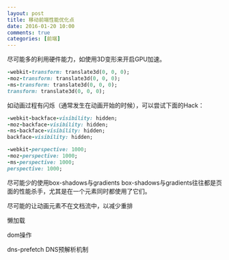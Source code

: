 ```yaml
---
layout: post
title: 移动前端性能优化点
date: 2016-01-20 10:00
comments: true
categories: [前端]
---
```

 
尽可能多的利用硬件能力，如使用3D变形来开启GPU加速。

```ruby
-webkit-transform: translate3d(0, 0, 0);
-moz-transform: translate3d(0, 0, 0);
-ms-transform: translate3d(0, 0, 0);
transform: translate3d(0, 0, 0);
```

如动画过程有闪烁（通常发生在动画开始的时候），可以尝试下面的Hack：

```ruby
-webkit-backface-visibility: hidden;
-moz-backface-visibility: hidden;
-ms-backface-visibility: hidden;
backface-visibility: hidden;

-webkit-perspective: 1000;
-moz-perspective: 1000;
-ms-perspective: 1000;
perspective: 1000;
```

尽可能少的使用box-shadows与gradients
box-shadows与gradients往往都是页面的性能杀手，尤其是在一个元素同时都使用了它们。

尽可能的让动画元素不在文档流中，以减少重排
 
懒加载

dom操作

dns-prefetch DNS预解析机制